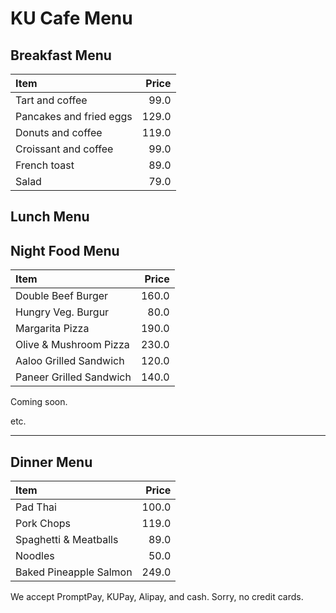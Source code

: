 # KU Cafe Menu

## Breakfast Menu

| Item                                   | Price |
|:---------------------------------------|------:|
| Tart and coffee                        |  99.0 |
| Pancakes and fried eggs                | 129.0 |
| Donuts and coffee                      | 119.0 |
| Croissant and coffee                   |  99.0 |
| French toast                           |  89.0 |
| Salad                                  |  79.0 |

## Lunch Menu


## Night Food Menu

| Item                                   | Price |
|:---------------------------------------|------:|
| Double Beef Burger                     | 160.0 |
| Hungry Veg. Burgur                     |  80.0 |
| Margarita Pizza                        | 190.0 |
| Olive & Mushroom Pizza                 | 230.0 |
| Aaloo Grilled Sandwich                 | 120.0 |
| Paneer Grilled Sandwich                | 140.0 |

Coming soon.

etc.

---

## Dinner Menu

| Item                                    | Price |
|:----------------------------------------|------:|
| Pad Thai                                | 100.0 |
| Pork Chops                              | 119.0 |
| Spaghetti & Meatballs                   | 89.0  |
| Noodles                                 | 50.0  |
| Baked Pineapple Salmon                  | 249.0 |

We accept PromptPay, KUPay, Alipay, and cash. Sorry, no credit cards.
